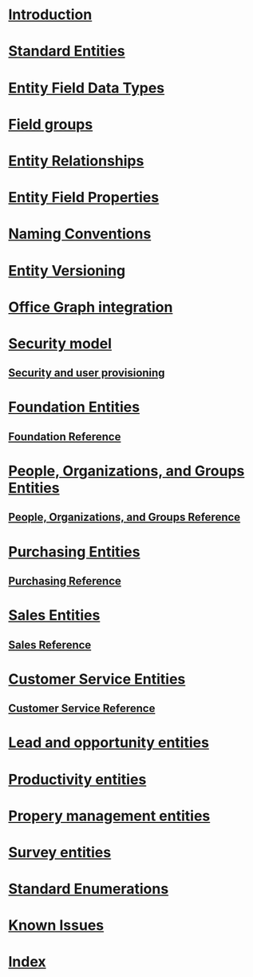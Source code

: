 # [Introduction](introduction.md)
# [Standard Entities](standard-entities.md)
# [Entity Field Data Types](field-data-types.md)
# [Field groups](field-groups.md)
# [Entity Relationships](relationships.md)
# [Entity Field Properties](field-properties.md)
# [Naming Conventions](naming-conventions.md)
# [Entity Versioning](versioning.md)
# [Office Graph integration](office-graph-integration.md)
# [Security model](security-model.md)
## [Security and user provisioning](security-provisioning.md)
# [Foundation Entities](entities-foundation.md)
## [Foundation Reference](entity-tables/foundation.md)
# [People, Organizations, and Groups Entities](entities-person-organization-group.md)
## [People, Organizations, and Groups Reference](entity-tables/person-organization-group.md)
# [Purchasing Entities](entities-purchasing.md)
## [Purchasing Reference](entity-tables/purchasing.md)
# [Sales Entities](entities-sales.md)
## [Sales Reference](entity-tables/sales.md)
# [Customer Service Entities](entities-customer-service.md)
## [Customer Service Reference](entity-tables/customer-service.md)
# [Lead and opportunity entities](entities-lead-opportunity.md)
# [Productivity entities](entities-productivity.md)
# [Propery management entities](entities-property-management.md)
# [Survey entities](entities-survey.md)
# [Standard Enumerations](standard-enumerations.md)
# [Known Issues](known-issues.md)
# [Index](index.md)
